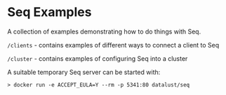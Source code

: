 Seq Examples
===================

A collection of examples demonstrating how to do things with Seq.

`/clients` - contains examples of different ways to connect a client to Seq

`/cluster` - contains examples of configuring Seq into a cluster

A suitable temporary Seq server can be started with:

```shell
> docker run -e ACCEPT_EULA=Y --rm -p 5341:80 datalust/seq
```